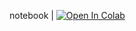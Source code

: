 notebook | [![Open In Colab](https://colab.research.google.com/assets/colab-badge.svg)](https://colab.research.google.com/github/ugurcancakal/spike_jitter_analysis/blob/master/spike_jitter.ipynb)
